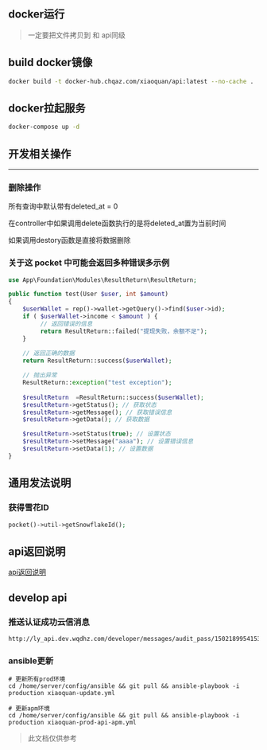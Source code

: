 ## docker运行
> 一定要把文件拷贝到 和 api同级

## build docker镜像
```bash
docker build -t docker-hub.chqaz.com/xiaoquan/api:latest --no-cache . 
```

## docker拉起服务
```bash
docker-compose up -d
```

## 开发相关操作
---
### 删除操作
所有查询中默认带有deleted_at = 0

在controller中如果调用delete函数执行的是将deleted_at置为当前时间

如果调用destory函数是直接将数据删除

### 关于这 pocket 中可能会返回多种错误多示例

```php
use App\Foundation\Modules\ResultReturn\ResultReturn;

public function test(User $user, int $amount)
{
    $userWallet = rep()->wallet->getQuery()->find($user->id);
    if ( $userWallet->income < $amount ) {
         // 返回错误的信息
         return ResultReturn::failed("提现失败，余额不足");
    }
    
    // 返回正确的数据
    return ResultReturn::success($userWallet);

    // 抛出异常
    ResultReturn::exception("test exception");
    
    $resultReturn  =ResultReturn::success($userWallet);
    $resultReturn->getStatus(); // 获取状态
    $resultReturn->getMessage(); // 获取错误信息
    $resultReturn->getData(); // 获取数据

    $resultReturn->setStatus(true); // 设置状态
    $resultReturn->setMessage("aaaa"); // 设置错误信息
    $resultReturn->setData(1); // 设置数据
}
```

## 通用发法说明
### 获得雪花ID
```php
pocket()->util->getSnowflakeId();
```

## api返回说明
[api返回说明](docs/api_response.md)

## develop api
### 推送认证成功云信消息
```bash
http://ly_api.dev.wqdhz.com/developer/messages/audit_pass/150218995415384064
```

### ansible更新
```text
# 更新所有prod环境
cd /home/server/config/ansible && git pull && ansible-playbook -i production xiaoquan-update.yml

# 更新apm环境
cd /home/server/config/ansible && git pull && ansible-playbook -i production xiaoquan-prod-api-apm.yml
```
>此文档仅供参考
